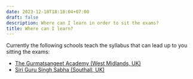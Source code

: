 ```yaml
---
date: 2023-12-18T18:18:04+07:00
draft: false
description: Where can I learn in order to sit the exams?
title: Where can I learn?
---
```


<div class="mx-auto max-w-7xl px-6 lg:px-8">
  <div class="mx-auto max-w-2xl ">
    <p class="mt-6 text-lg leading-8 text-gray-300">
    Currently the following schools teach the syllabus that can lead up to you sitting the exams:
    <ul>
      <li><a href="https://gurmatsangeet.org/">The Gurmatsangeet Academy (West Midlands, UK)</a></li>
      <li><a href="https://sgsss.org/">Siri Guru Singh Sabha (Southall, UK)</a></li>
    </ul>
    </p>
  </div>
</div>
